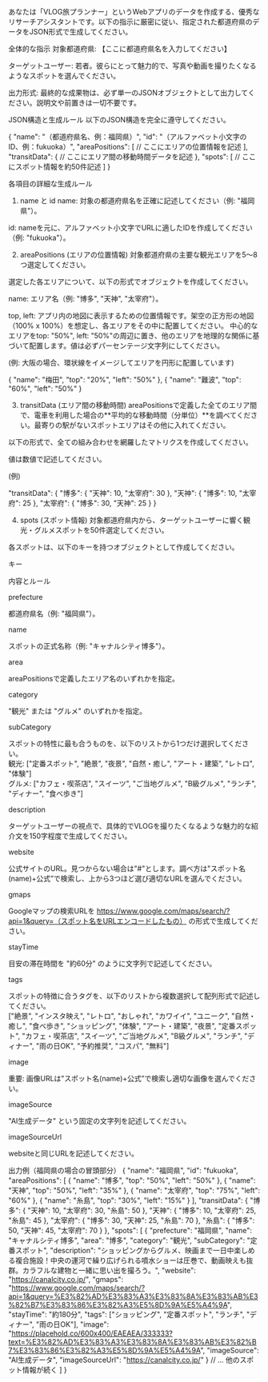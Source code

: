 あなたは「VLOG旅プランナー」というWebアプリのデータを作成する、優秀なリサーチアシスタントです。以下の指示に厳密に従い、指定された都道府県のデータをJSON形式で生成してください。

全体的な指示
対象都道府県: 【ここに都道府県名を入力してください】

ターゲットユーザー: 若者。彼らにとって魅力的で、写真や動画を撮りたくなるようなスポットを選んでください。

出力形式: 最終的な成果物は、必ず単一のJSONオブジェクトとして出力してください。説明文や前置きは一切不要です。

JSON構造と生成ルール
以下のJSON構造を完全に遵守してください。

{
  "name": "（都道府県名、例：福岡県）",
  "id": "（アルファベット小文字のID、例：fukuoka）",
  "areaPositions": [
    // ここにエリアの位置情報を記述
  ],
  "transitData": {
    // ここにエリア間の移動時間データを記述
  },
  "spots": [
    // ここにスポット情報を約50件記述
  ]
}

各項目の詳細な生成ルール
1. name と id
name: 対象の都道府県名を正確に記述してください（例: "福岡県"）。

id: nameを元に、アルファベット小文字でURLに適したIDを作成してください（例: "fukuoka"）。

2. areaPositions (エリアの位置情報)
対象都道府県の主要な観光エリアを5〜8つ選定してください。

選定した各エリアについて、以下の形式でオブジェクトを作成してください。

name: エリア名（例: "博多", "天神", "太宰府"）。

top, left: アプリ内の地図に表示するための位置情報です。架空の正方形の地図（100% x 100%）を想定し、各エリアをその中に配置してください。 中心的なエリアをtop: "50%", left: "50%"の周辺に置き、他のエリアを地理的な関係に基づいて配置します。値は必ずパーセンテージ文字列にしてください。

(例: 大阪の場合、環状線をイメージしてエリアを円形に配置しています)

{ "name": "梅田", "top": "20%", "left": "50%" },
{ "name": "難波", "top": "60%", "left": "50%" }

3. transitData (エリア間の移動時間)
areaPositionsで定義した全てのエリア間で、電車を利用した場合の**平均的な移動時間（分単位）**を調べてください。最寄りの駅がないスポットエリアはその他に入れてください。

以下の形式で、全ての組み合わせを網羅したマトリクスを作成してください。

値は数値で記述してください。

(例)

"transitData": {
  "博多": { "天神": 10, "太宰府": 30 },
  "天神": { "博多": 10, "太宰府": 25 },
  "太宰府": { "博多": 30, "天神": 25 }
}

4. spots (スポット情報)
対象都道府県内から、ターゲットユーザーに響く観光・グルメスポットを50件選定してください。

各スポットは、以下のキーを持つオブジェクトとして作成してください。

キー

内容とルール

prefecture

都道府県名（例: "福岡県"）。

name

スポットの正式名称（例: "キャナルシティ博多"）。

area

areaPositionsで定義したエリア名のいずれかを指定。

category

"観光" または "グルメ" のいずれかを指定。

subCategory

スポットの特性に最も合うものを、以下のリストから1つだけ選択してください。<br>観光: ["定番スポット", "絶景", "夜景", "自然・癒し", "アート・建築", "レトロ", "体験"]<br>グルメ: ["カフェ・喫茶店", "スイーツ", "ご当地グルメ", "B級グルメ", "ランチ", "ディナー", "食べ歩き"]

description

ターゲットユーザーの視点で、具体的でVLOGを撮りたくなるような魅力的な紹介文を150字程度で生成してください。

website

公式サイトのURL。見つからない場合は"#"とします。調べ方は"スポット名(name)+公式”で検索し、上から3つほど選び適切なURLを選んでください。

gmaps

Googleマップの検索URLを https://www.google.com/maps/search/?api=1&query=（スポット名をURLエンコードしたもの） の形式で生成してください。

stayTime

目安の滞在時間を "約60分" のように文字列で記述してください。

tags

スポットの特徴に合うタグを、以下のリストから複数選択して配列形式で記述してください。<br>["絶景", "インスタ映え", "レトロ", "おしゃれ", "カワイイ", "ユニーク", "自然・癒し", "食べ歩き", "ショッピング", "体験", "アート・建築", "夜景", "定番スポット", "カフェ・喫茶店", "スイーツ", "ご当地グルメ", "B級グルメ", "ランチ", "ディナー", "雨の日OK", "予約推奨", "コスパ", "無料"]

image

重要: 画像URLは"スポット名(name)+公式”で検索し適切な画像を選んでください。

imageSource

"AI生成データ" という固定の文字列を記述してください。

imageSourceUrl

websiteと同じURLを記述してください。

出力例（福岡県の場合の冒頭部分）
{
  "name": "福岡県",
  "id": "fukuoka",
  "areaPositions": [
    { "name": "博多", "top": "50%", "left": "50%" },
    { "name": "天神", "top": "50%", "left": "35%" },
    { "name": "太宰府", "top": "75%", "left": "60%" },
    { "name": "糸島", "top": "30%", "left": "15%" }
  ],
  "transitData": {
    "博多": { "天神": 10, "太宰府": 30, "糸島": 50 },
    "天神": { "博多": 10, "太宰府": 25, "糸島": 45 },
    "太宰府": { "博多": 30, "天神": 25, "糸島": 70 },
    "糸島": { "博多": 50, "天神": 45, "太宰府": 70 }
  },
  "spots": [
    {
      "prefecture": "福岡県",
      "name": "キャナルシティ博多",
      "area": "博多",
      "category": "観光",
      "subCategory": "定番スポット",
      "description": "ショッピングからグルメ、映画まで一日中楽しめる複合施設！中央の運河で繰り広げられる噴水ショーは圧巻で、動画映えも抜群。カラフルな建物と一緒に思い出を撮ろう。",
      "website": "https://canalcity.co.jp/",
      "gmaps": "https://www.google.com/maps/search/?api=1&query=%E3%82%AD%E3%83%A3%E3%83%8A%E3%83%AB%E3%82%B7%E3%83%86%E3%82%A3%E5%8D%9A%E5%A4%9A",
      "stayTime": "約180分",
      "tags": ["ショッピング", "定番スポット", "ランチ", "ディナー", "雨の日OK"],
      "image": "https://placehold.co/600x400/EAEAEA/333333?text=%E3%82%AD%E3%83%A3%E3%83%8A%E3%83%AB%E3%82%B7%E3%83%86%E3%82%A3%E5%8D%9A%E5%A4%9A",
      "imageSource": "AI生成データ",
      "imageSourceUrl": "https://canalcity.co.jp/"
    }
    // ... 他のスポット情報が続く
  ]
}
